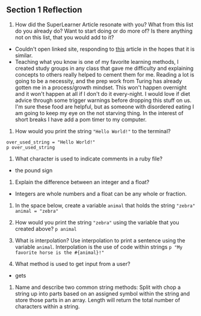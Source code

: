 ## Section 1 Reflection

1. How did the SuperLearner Article resonate with you? What from this list do you already do? Want to start doing or do more of? Is there anything not on this list, that you would add to it?
* Couldn't open linked site, responding to [this](https://medium.com/personal-growth/6-habits-of-super-learners-63d466a254fd) article in the hopes that it is similar.
* Teaching what you know is one of my favorite learning methods, I created study groups in any class that gave me difficulty and explaining concepts to others really helped to cement them for me. Reading a lot is going to be a necessity, and the prep work from Turing has already gotten me in a process/growth mindset. This won't happen overnight and it won't happen at all if I don't do it every-night. I would love if diet advice through some trigger warnings before dropping this stuff on us. I'm sure these food are helpful, but as someone with disordered eating I am going to keep my eye on the not starving thing. In the interest of short breaks I have add a pom timer to my computer.

1. How would you print the string `"Hello World!"` to the terminal?
```
over_used_string = "Hello World!"
p over_used_string
```

1. What character is used to indicate comments in a ruby file?
  - the pound sign

1. Explain the difference between an integer and a float?
  - Integers are whole numbers and a float can be any whole or fraction.

1. In the space below, create a variable `animal` that holds the string `"zebra"`
`animal = "zebra"`

1. How would you print the string `"zebra"` using the variable that you created above?
`p animal`

1. What is interpolation? Use interpolation to print a sentence using the variable `animal`.
Interpolation is the use of code within strings
`p "My favorite horse is the #{animal}!"`

1. What method is used to get input from a user?
 - gets

1. Name and describe two common string methods:
Split with chop a string up into parts based on an assigned symbol within the string and store those parts in an array.
Length will return the total number of characters within a string.
